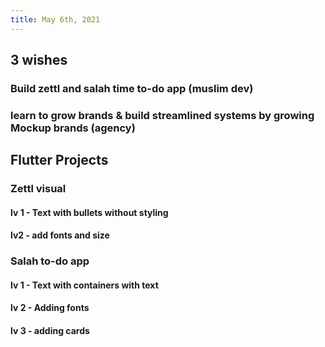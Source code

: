 ```yaml
---
title: May 6th, 2021
---
```

## 3 wishes
### Build zettl and salah time to-do app (muslim dev)
### learn to grow brands & build streamlined systems by growing Mockup brands (agency)
## Flutter Projects
### Zettl visual
#### lv 1 - Text with bullets without styling
#### lv2 - add fonts and size
### Salah to-do app
#### lv 1 - Text with containers with text
#### lv 2 - Adding fonts
#### lv 3 - adding cards
